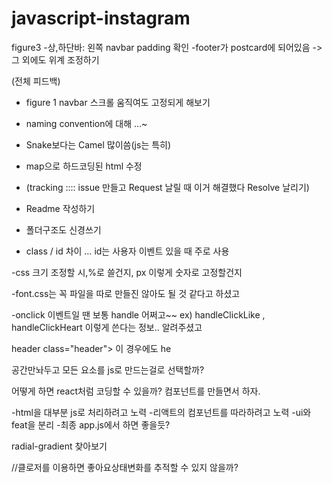 # javascript-instagram

figure3
-상,하단바: 왼쪽 navbar padding 확인
-footer가 postcard에 되어있음 -> 그 외에도 위계 조정하기

(전체 피드백)

- figure 1 navbar 스크롤 움직여도 고정되게 해보기
- naming convention에 대해 …~
- Snake보다는 Camel 많이씀(js는 특히)
- map으로 하드코딩된 html 수정

- (tracking :::: issue 만들고 Request 날릴 때 이거 해결했다 Resolve 날리기)

- Readme 작성하기
- 폴더구조도 신경쓰기
- class / id 차이 … id는 사용자 이벤트 있을 때 주로 사용

-css 크기 조정할 시,%로 쓸건지, px 이렇게  숫자로 고정할건지

-font.css는 꼭 파일을 따로 만들진 않아도 될 것 같다고 하셨고

-onclick 이벤트일 땐 보통 handle 어쩌고~~ ex) handleClickLike , handleClickHeart 이렇게 쓴다는 정보.. 알려주셨고

header class="header">
이 경우에도 he

공간만놔두고 모든 요소를 js로 만드는걸로 선택할까?

어떻게 하면 react처럼 코딩할 수 있을까?
컴포넌트를 만들면서 하자. 


-html을 대부분 js로 처리하려고 노력
-리액트의 컴포넌트를 따라하려고 노력
-ui와 feat을 분리
-최종 app.js에서 하면 좋을듯?

radial-gradient 찾아보기


  //클로저를 이용하면 좋아요상태변화를 추적할 수 있지 않을까?